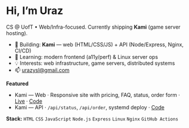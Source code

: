 # Hi, I’m Uraz

CS @ UofT • Web/Infra-focused. Currently shipping **Kami** (game server hosting).

- 🔭 Building: **Kami** — web (HTML/CSS/JS) + API (Node/Express, Nginx, CI/CD)
- 🌱 Learning: modern frontend (a11y/perf) & Linux server ops
- 💡 Interests: web infrastructure, game servers, distributed systems
- 📫 urazysl@gmail.com

**Featured**
- Kami — Web · Responsive site with pricing, FAQ, status, order form · [Live](http://YOUR-HOST) · [Code](https://github.com/YOUR-USER/kami-web)
- Kami — API · `/api/status`, `/api/order`, systemd deploy · [Code](https://github.com/YOUR-USER/kami-api)

**Stack:** `HTML` `CSS` `JavaScript` `Node.js` `Express` `Linux` `Nginx` `GitHub Actions`
